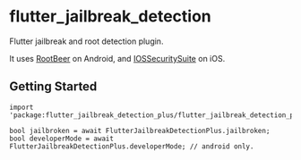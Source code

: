 # flutter_jailbreak_detection

Flutter jailbreak and root detection plugin.

It uses [RootBeer](https://github.com/scottyab/rootbeer) on Android,
and [IOSSecuritySuite](https://github.com/securing/IOSSecuritySuite) on iOS.

## Getting Started

```
import 'package:flutter_jailbreak_detection_plus/flutter_jailbreak_detection_plus.dart';

bool jailbroken = await FlutterJailbreakDetectionPlus.jailbroken;
bool developerMode = await FlutterJailbreakDetectionPlus.developerMode; // android only.

```

